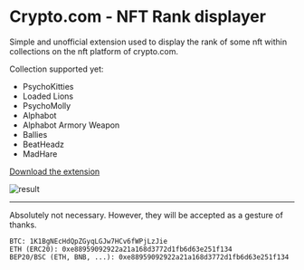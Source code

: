 # Crypto.com - NFT Rank displayer

Simple and unofficial extension used to display the rank of some nft within collections on the nft platform of crypto.com.

Collection supported yet:
* PsychoKitties
* Loaded Lions
* PsychoMolly
* Alphabot
* Alphabot Armory Weapon
* Ballies
* BeatHeadz
* MadHare

[Download the extension](https://chrome.google.com/webstore/detail/bpjllcbeenkddkiihohmgdkmbdhgmmli)

![result](other/result.png)

---------------

Absolutely not necessary. However, they will be accepted as a gesture of thanks.
```
BTC: 1K1BgNEcHdQpZGyqLGJw7HCv6fWPjLzJie
ETH (ERC20): 0xe88959092922a21a168d3772d1fb6d63e251f134
BEP20/BSC (ETH, BNB, ...): 0xe88959092922a21a168d3772d1fb6d63e251f134
```
